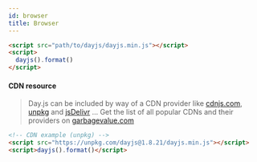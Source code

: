 ```yaml
---
id: browser
title: Browser
---
```


```html
<script src="path/to/dayjs/dayjs.min.js"></script>
<script>
  dayjs().format()
</script>
```

#### CDN resource

>Day.js can be included by way of a CDN provider like [cdnjs.com](https://cdnjs.com/libraries/dayjs), [unpkg](https://unpkg.com/dayjs/) and [jsDelivr](https://www.jsdelivr.com/package/npm/dayjs) ... Get the list of all popular CDNs and their providers on [garbagevalue.com](https://garbagevalue.com/blog/dayjs-cdn)

```html
<!-- CDN example (unpkg) -->
<script src="https://unpkg.com/dayjs@1.8.21/dayjs.min.js"></script>
<script>dayjs().format()</script>
```
